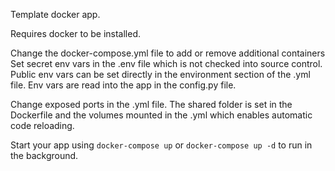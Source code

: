 Template docker app.

Requires docker to be installed.

Change the docker-compose.yml file to add or remove additional containers
Set secret env vars in the .env file which is not checked into source control.
Public env vars can be set directly in the environment section of the .yml file.
Env vars are read into the app in the config.py file.

Change exposed ports in the .yml file.
The shared folder is set in the Dockerfile and the volumes mounted in the .yml which enables automatic code reloading.

Start your app using ```docker-compose up``` or ```docker-compose up -d``` to run in the background.